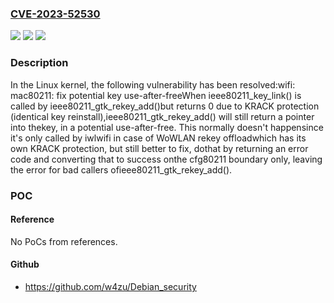 ### [CVE-2023-52530](https://cve.mitre.org/cgi-bin/cvename.cgi?name=CVE-2023-52530)
![](https://img.shields.io/static/v1?label=Product&message=Linux&color=blue)
![](https://img.shields.io/static/v1?label=Version&message=fdf7cb4185b6%3C%202408f491ff99%20&color=brighgreen)
![](https://img.shields.io/static/v1?label=Vulnerability&message=n%2Fa&color=brighgreen)

### Description

In the Linux kernel, the following vulnerability has been resolved:wifi: mac80211: fix potential key use-after-freeWhen ieee80211_key_link() is called by ieee80211_gtk_rekey_add()but returns 0 due to KRACK protection (identical key reinstall),ieee80211_gtk_rekey_add() will still return a pointer into thekey, in a potential use-after-free. This normally doesn't happensince it's only called by iwlwifi in case of WoWLAN rekey offloadwhich has its own KRACK protection, but still better to fix, dothat by returning an error code and converting that to success onthe cfg80211 boundary only, leaving the error for bad callers ofieee80211_gtk_rekey_add().

### POC

#### Reference
No PoCs from references.

#### Github
- https://github.com/w4zu/Debian_security

